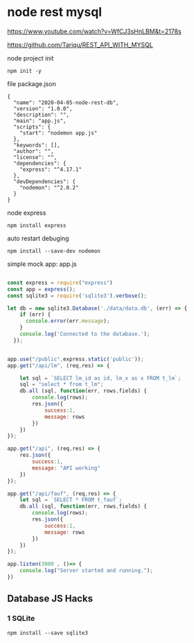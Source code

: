﻿
# node rest mysql


https://www.youtube.com/watch?v=WfCJ3sHnLBM&t=2178s

https://github.com/Tariqu/REST_API_WITH_MYSQL
    

node project init 

    npm init -y

file package.json

```config
{
  "name": "2020-04-05-node-rest-db",
  "version": "1.0.0",
  "description": "",
  "main": "app.js",
  "scripts": {
    "start": "nodemon app.js"
  },
  "keywords": [],
  "author": "",
  "license": "",
  "dependencies": {
    "express": "^4.17.1"
  },
  "devDependencies": {
    "nodemon": "^2.0.2"
  }
}
```

node express 

    npm install express

auto restart debuging 

    npm install --save-dev nodemon 

simple mock app: app.js  

```javascript 

const express = require("express")
const app = express();
const sqlite3 = require('sqlite3').verbose();

let db = new sqlite3.Database('./data/data.db', (err) => {
    if (err) {
      console.error(err.message);
    }
    console.log('Connected to the database.');
  });


app.use("/public",express.static('public')); 
app.get("/api/lm", (req,res) => {

    let sql = `SELECT lm_id as id, lm_x as x FROM t_lm`;
    sql = "select * from t_lm";
    db.all (sql, function(err, rows,fields) {
        console.log(rows);
        res.json({
            success:1,
            message: rows
        })
    })
});

app.get("/api", (req,res) => {
    res.json({
        success:1,
        message: "API working"
    })
});

app.get("/api/fauf", (req,res) => {
    let sql = `SELECT * FROM t_fauf`;
    db.all (sql, function(err, rows,fields) {
        console.log(rows);
        res.json({
            success:1,
            message: rows
        })
    })
});

app.listen(3000 , ()=> {
    console.log("Server started and running.");
})

```


## Database JS Hacks 


### 1 SQLite 

    npm install --save sqlite3 



